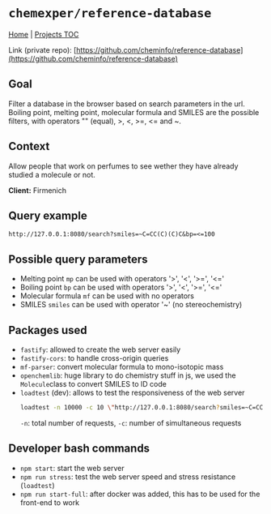 # `chemexper/reference-database`

[Home](../../README.md) | [Projects TOC](../projects.md)


Link (private repo): [https://github.com/cheminfo/reference-database](https://github.com/cheminfo/reference-database)

## Goal
Filter a database in the browser based on search parameters in the url. Boiling point, melting point, molecular formula and SMILES are the possible filters, with operators "" (equal), >, <, >=, <= and ~.

## Context
Allow people that work on perfumes to see wether they have already studied a molecule or not.

**Client:** Firmenich

## Query example

```
http://127.0.0.1:8080/search?smiles=~C=CC(C)(C)C&bp=<=100
```

## Possible query parameters

- Melting point `mp` can be used with operators '>', '<', '>=', '<='
- Boiling point `bp` can be used with operators '>', '<', '>=', '<='
- Molecular formula `mf` can be used with no operators
- SMILES `smiles` can be used with operator '~' (no stereochemistry)

## Packages used
- `fastify`: allowed to create the web server easily
- `fastify-cors`: to handle cross-origin queries
- `mf-parser`: convert molecular formula to mono-isotopic mass
- `openchemlib`: huge library to do chemistry stuff in js, we used the `Molecule`class to convert SMILES to ID code
- `loadtest` (dev): allows to test the responsiveness of the web server  
  ```bash
  loadtest -n 10000 -c 10 \"http://127.0.0.1:8080/search?smiles=~C=CC(C)(C)C\"
  ```
  `-n`: total number of requests, `-c`: number of simultaneous requests

## Developer bash commands

- `npm start`: start the web server
- `npm run stress`: test the web server speed and stress resistance (`loadtest`)
- `npm run start-full`: after docker was added, this has to be used for the front-end to work
